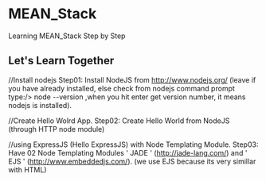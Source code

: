 # MEAN_Stack
Learning MEAN_Stack Step by Step

Let's Learn Together
--------------------


//Install nodejs
Step01: Install NodeJS from http://www.nodejs.org/ (leave if you have already installed, else check from nodejs command prompt type:/> node --version ,when you hit enter get version number, it means nodejs is installed).

//Create Hello Wolrd App.
Step02: Create Hello World from NodeJS (through HTTP node module)

//using ExpressJS (Hello ExpressJS) with Node Templating Module.
Step03: Have 02  Node Templating Modules ' JADE '  (http://jade-lang.com/) and ' EJS ' (http://www.embeddedjs.com/). (we use EJS because its very simillar with HTML)

